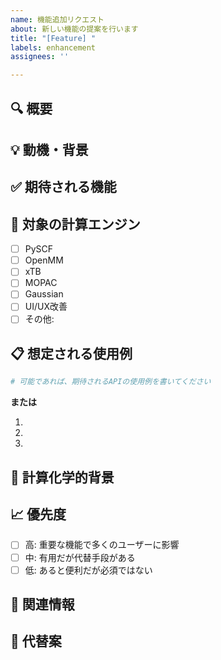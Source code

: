 ```yaml
---
name: 機能追加リクエスト
about: 新しい機能の提案を行います
title: "[Feature] "
labels: enhancement
assignees: ''

---
```


## 🔍 概要

<!-- 提案する機能の概要を簡潔に書いてください -->

## 💡 動機・背景

<!-- なぜこの機能が必要か、どのような問題を解決するのか書いてください -->

## ✅ 期待される機能

<!-- 実装されるべき具体的な動作や使用方法を書いてください -->

## 🎯 対象の計算エンジン

- [ ] PySCF
- [ ] OpenMM  
- [ ] xTB
- [ ] MOPAC
- [ ] Gaussian
- [ ] UI/UX改善
- [ ] その他: 

## 📋 想定される使用例

```python
# 可能であれば、期待されるAPIの使用例を書いてください
```

**または**

<!-- UI機能の場合は、想定される操作手順を書いてください -->
1. <!-- 手順1 -->
2. <!-- 手順2 -->
3. <!-- 手順3 -->

## 🔬 計算化学的背景

<!-- 計算化学的な観点から、この機能の意義を説明してください -->

## 📈 優先度

- [ ] 高: 重要な機能で多くのユーザーに影響
- [ ] 中: 有用だが代替手段がある
- [ ] 低: あると便利だが必須ではない

## 📎 関連情報

<!-- 関連するIssue、PR、論文、外部リンクがあれば記載してください -->

## 💭 代替案

<!-- 他に考えられる実装方法があれば記載してください -->
